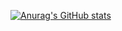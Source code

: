 [![Anurag's GitHub stats](https://github-readme-stats.vercel.app/api?username=lisn0&count_private=true&show_icons=true&theme=radical)](https://github.com/anuraghazra/github-readme-stats)

<!-- [![Top Langs](https://github-readme-stats.vercel.app/api/top-langs/?username=lisn0&theme=radical)](https://github.com/anuraghazra/github-readme-stats) -->
